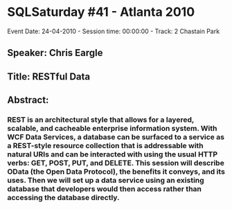 # SQLSaturday #41 - Atlanta 2010
Event Date: 24-04-2010 - Session time: 00:00:00 - Track: 2 Chastain Park
## Speaker: Chris Eargle
## Title: RESTful Data
## Abstract:
### REST is an architectural style that allows for a layered, scalable, and cacheable enterprise information system. With WCF Data Services, a database can be surfaced to a service as a REST-style resource collection that is addressable with natural URIs and can be interacted with using the usual HTTP verbs: GET, POST, PUT, and DELETE. This session will describe OData (the Open Data Protocol), the benefits it conveys, and its uses. Then we will set up a data service using an existing database that developers would then access rather than accessing the database directly. 
